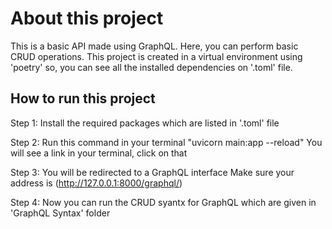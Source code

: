 # About this project
This is a basic API made using GraphQL. Here, you can perform basic CRUD operations.
This project is created in a virtual environment using 'poetry' so, you can see all the installed dependencies on '.toml' file.


## How to run this project

Step 1:
Install the required packages which are listed in '.toml' file

Step 2:
Run this command in your terminal "uvicorn main:app --reload"
You will see a link in your terminal, click on that

Step 3: 
You will be redirected to a GraphQL interface
Make sure your address is (http://127.0.0.1:8000/graphql/)

Step 4: 
Now you can run the CRUD syantx for GraphQL which are given in 'GraphQL Syntax' folder
